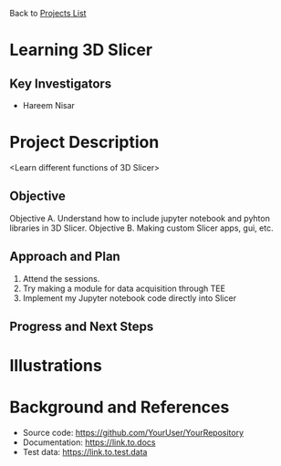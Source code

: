 Back to [Projects List](../../README.md#ProjectsList)

# Learning 3D Slicer

## Key Investigators

- Hareem Nisar

# Project Description

<Learn different functions of 3D Slicer>

## Objective

Objective A. Understand how to include jupyter notebook and pyhton libraries in 3D Slicer.
Objective B. Making custom Slicer apps, gui, etc.

## Approach and Plan

1. Attend the sessions.
1. Try making a module for data acquisition through TEE 
1. Implement my Jupyter notebook code directly into Slicer

## Progress and Next Steps

<!--Describe progress and next steps in a few bullet points as you are making progress.-->

# Illustrations

<!--Add pictures and links to videos that demonstrate what has been accomplished.-->

<!--![Description of picture](Example2.jpg)-->

<!--![Some more images](Example2.jpg)-->

# Background and References

<!--Use this space for information that may help people better understand your project, like links to papers, source code, or data.-->

- Source code: https://github.com/YourUser/YourRepository
- Documentation: https://link.to.docs
- Test data: https://link.to.test.data


